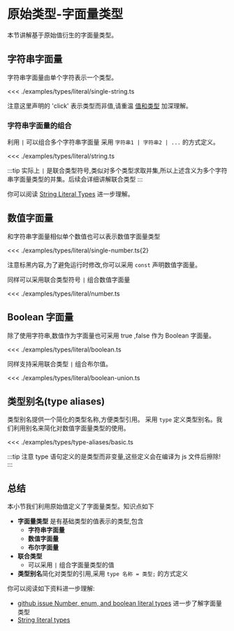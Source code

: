 # 原始类型-字面量类型

本节讲解基于原始值衍生的字面量类型。


## 字符串字面量
字符串字面量由单个字符表示一个类型。

<<< ./examples/types/literal/single-string.ts

注意这里声明的 'click' 表示类型而非值,请重温 [值和类型](./2.1.primitive-types.md#值和类型) 加深理解。

### 字符串字面量的组合
利用 `|` 可以组合多个字符串字面量 采用 `字符串1 | 字符串2 | ...` 的方式定义。

<<< ./examples/types/literal/string.ts


:::tip
实际上 `|` 是联合类型符号,类似对多个类型求取并集,所以上述含义为多个字符串字面量类型的并集。后续会详细讲解联合类型
:::

你可以阅读 [String Literal Types](https://github.com/Microsoft/TypeScript/pull/5185) 进一步理解。

## 数值字面量
和字符串字面量相似单个数值也可以表示数值字面量类型

<<< ./examples/types/literal/single-number.ts{2}

注意标黑内容,为了避免运行时修改,你可以采用 `const` 声明数值字面量。

同样可以采用联合类型符号 `|` 组合数值字面量

<<< ./examples/types/literal/number.ts

## Boolean 字面量
除了使用字符串,数值作为字面量也可采用 true ,false 作为 Boolean 字面量。

<<< ./examples/types/literal/boolean.ts

同样支持采用联合类型 `|` 组合布尔值。

<<< ./examples/types/literal/boolean-union.ts


## 类型别名(type aliases) 
类型别名提供一个简化的类型名称,方便类型引用。
采用 `type` 定义类型别名。我们利用别名来简化对数值字面量类型的使用。

<<< ./examples/types/type-aliases/basic.ts

:::tip
注意 type 语句定义的是类型而非变量,这些定义会在编译为 js 文件后擦除!
:::


## 总结
本小节我们利用原始值定义了字面量类型。知识点如下

* **字面量类型** 是有基础类型的值表示的类型,包含
  * **字符串字面量** 
  * **数值字面量** 
  * **布尔字面量** 
* **联合类型**
  * 可以采用 `|` 组合字面量类型的值
* **类型别名**简化对类型的引用,采用 `type 名称 = 类型;` 的方式定义

你可以阅读如下资料进一步理解:

* [github issue Number, enum, and boolean literal types](https://github.com/microsoft/TypeScript/pull/9407) 进一步了解字面量类型
* [String literal types](https://www.typescriptlang.org/v2/docs/handbook/release-notes/overview.html#string-literal-types)